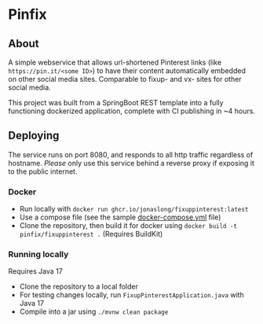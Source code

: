 # Pinfix


## About

A simple webservice that allows url-shortened Pinterest links (like `https://pin.it/<some ID>`) to have their content automatically embedded on other social media sites. Comparable to fixup- and vx- sites for other social media.

This project was built from a SpringBoot REST template into a fully functioning dockerized application, complete with CI publishing in ~4 hours.


## Deploying

The service runs on port 8080, and responds to all http traffic regardless of hostname. *Please* only use this service behind a reverse proxy if exposing it to the public internet.

### Docker

- Run locally with `docker run ghcr.io/jonaslong/fixuppinterest:latest`
- Use a compose file (see the sample [docker-compose.yml](docker-compose.yml) file)
- Clone the repository, then build it for docker using `docker build -t pinfix/fixuppinterest .` (Requires BuildKit)


### Running locally

Requires Java 17
- Clone the repository to a local folder
- For testing changes locally, run `FixupPinterestApplication.java` with Java 17
- Compile into a jar using `./mvnw clean package`
